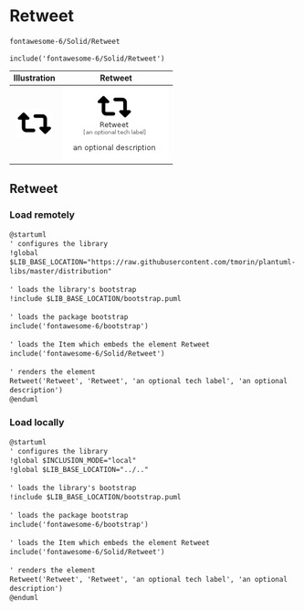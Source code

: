 # Retweet


```text
fontawesome-6/Solid/Retweet
```

```text
include('fontawesome-6/Solid/Retweet')
```



| Illustration | Retweet |
| :---: | :---: |
| ![illustration for Illustration](../../fontawesome-6/Solid/Retweet.png) | ![illustration for Retweet](../../fontawesome-6/Solid/Retweet.Local.png) |




## Retweet

### Load remotely
```plantuml
@startuml
' configures the library
!global $LIB_BASE_LOCATION="https://raw.githubusercontent.com/tmorin/plantuml-libs/master/distribution"

' loads the library's bootstrap
!include $LIB_BASE_LOCATION/bootstrap.puml

' loads the package bootstrap
include('fontawesome-6/bootstrap')

' loads the Item which embeds the element Retweet
include('fontawesome-6/Solid/Retweet')

' renders the element
Retweet('Retweet', 'Retweet', 'an optional tech label', 'an optional description')
@enduml
```

### Load locally
```plantuml
@startuml
' configures the library
!global $INCLUSION_MODE="local"
!global $LIB_BASE_LOCATION="../.."

' loads the library's bootstrap
!include $LIB_BASE_LOCATION/bootstrap.puml

' loads the package bootstrap
include('fontawesome-6/bootstrap')

' loads the Item which embeds the element Retweet
include('fontawesome-6/Solid/Retweet')

' renders the element
Retweet('Retweet', 'Retweet', 'an optional tech label', 'an optional description')
@enduml
```

